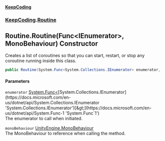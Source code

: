 #### [KeepCoding](index.md 'index')
### [KeepCoding](KeepCoding.md 'KeepCoding').[Routine](KeepCoding_Routine.md 'KeepCoding.Routine')
## Routine.Routine(Func&lt;IEnumerator&gt;, MonoBehaviour) Constructor
Creates a list of coroutines so that you can start, restart, or stop any coroutine running inside this class.  
```csharp
public Routine(System.Func<System.Collections.IEnumerator> enumerator, UnityEngine.MonoBehaviour monoBehaviour);
```
#### Parameters
<a name='KeepCoding_Routine_Routine(System_Func_System_Collections_IEnumerator__UnityEngine_MonoBehaviour)_enumerator'></a>
`enumerator` [System.Func&lt;](https://docs.microsoft.com/en-us/dotnet/api/System.Func-1 'System.Func`1')[System.Collections.IEnumerator](https://docs.microsoft.com/en-us/dotnet/api/System.Collections.IEnumerator 'System.Collections.IEnumerator')[&gt;](https://docs.microsoft.com/en-us/dotnet/api/System.Func-1 'System.Func`1')  
The enumerator to call when initiated.
  
<a name='KeepCoding_Routine_Routine(System_Func_System_Collections_IEnumerator__UnityEngine_MonoBehaviour)_monoBehaviour'></a>
`monoBehaviour` [UnityEngine.MonoBehaviour](https://docs.microsoft.com/en-us/dotnet/api/UnityEngine.MonoBehaviour 'UnityEngine.MonoBehaviour')  
The MonoBehaviour to reference when calling the method.
  
